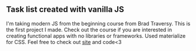 <h2>Task list created with vanilla JS</h2>

<p>I'm taking modern JS from the beginning course from Brad Traversy. This is the first project I made. Check out the course if you are interested in creating functional apps with no libraries or frameworks. Used materialize for CSS. Feel free to check out <a href="https://dorukozerr.github.io/TaskListJavaScript/#">site</a> and code<3</p>
